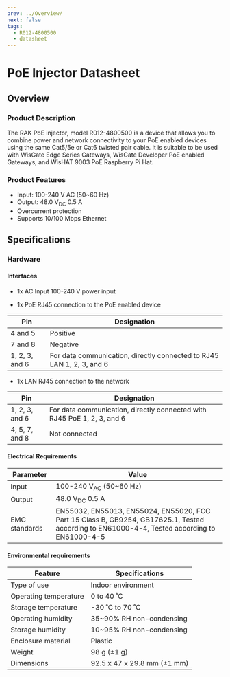 ```yaml
---
prev: ../Overview/
next: false
tags:
  - R012-4800500
  - datasheet
---
```



# PoE Injector Datasheet

## Overview

### Product Description

The RAK PoE injector, model R012-4800500 is a device that allows you to combine power and network connectivity to your PoE enabled devices using the same Cat5/5e or Cat6 twisted pair cable. It is suitable to be used with WisGate Edge Series Gateways, WisGate Developer PoE enabled Gateways, and WisHAT 9003 PoE Raspberry Pi Hat.

### Product Features

- Input: 100-240&nbsp;V AC (50~60&nbsp;Hz)
- Output: 48.0&nbsp;V<sub>DC</sub> 0.5&nbsp;A 
- Overcurrent protection
- Supports 10/100&nbsp;Mbps Ethernet

## Specifications

<rk-img
  src="/assets/images/accessories/poe-injector/poe-injector-1.svg"
  width="80%"
  caption="PoE Injector Front and Back View"
/>

### Hardware

#### Interfaces

- 1x AC Input 100-240 V power input 

<rk-img
  src="/assets/images/accessories/poe-injector/poe-injector-2.svg"
  width="35%"
  caption="Power Input Interface"
/>


<rk-img
  src="/assets/images/accessories/poe-injector/poe-injector-3.svg"
  width="35%"
  caption="RJ45 PoE and LAN interface and pins"
/>

- 1x PoE RJ45 connection to the PoE enabled device

| Pin            | Designation                                                           |
| -------------- | --------------------------------------------------------------------- |
| 4 and 5        | Positive                                                              |
| 7 and 8        | Negative                                                              |
| 1, 2, 3, and 6 | For data communication, directly connected to RJ45 LAN 1, 2, 3, and 6 |

- 1x LAN RJ45 connection to the network 

| Pin            | Designation                                                             |
| -------------- | ----------------------------------------------------------------------- |
| 1, 2, 3, and 6 | For data communication, directly connected with RJ45 PoE 1, 2, 3, and 6 |
| 4, 5, 7, and 8 | Not connected                                                           |

#### Electrical Requirements

| Parameter     | Value                                                                                                                                        |
| ------------- | -------------------------------------------------------------------------------------------------------------------------------------------- |
| Input         | 100-240&nbsp;V<sub>AC</sub> (50~60&nbsp;Hz)                                                                                                  |
| Output        | 48.0&nbsp;V<sub>DC</sub> 0.5&nbsp;A                                                                                                          |
| EMC standards | EN55032, EN55013, EN55024, EN55020, FCC Part 15 Class B, GB9254, GB17625.1, Tested according to EN61000-4-4, Tested according to EN61000-4-5 |

#### Environmental requirements

| Feature               | Specifications                        |
| --------------------- | ------------------------------------- |
| Type of use           | Indoor environment                    |
| Operating temperature | 0 to 40&nbsp;˚C                       |
| Storage temperature   | -30&nbsp;˚C to 70&nbsp;˚C             |
| Operating humidity    | 35~90% RH non-condensing              |
| Storage humidity      | 10~95% RH non-condensing              |
| Enclosure material    | Plastic                               |
| Weight                | 98&nbsp;g (±1 g)                      |
| Dimensions            | 92.5 x 47 x 29.8&nbsp;mm (±1&nbsp;mm) |

